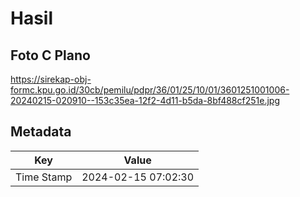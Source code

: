 # Hasil

## Foto C Plano

https://sirekap-obj-formc.kpu.go.id/30cb/pemilu/pdpr/36/01/25/10/01/3601251001006-20240215-020910--153c35ea-12f2-4d11-b5da-8bf488cf251e.jpg


## Metadata

| Key        | Value               |
| ---------- | ------------------- |
| Time Stamp | 2024-02-15 07:02:30 |



